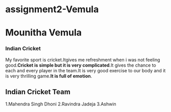# assignment2-Vemula
# Mounitha Vemula
### Indian Cricket

My favorite sport is cricket.Itgives me refreshment when i was not feeling good.**Cricket is simple but it is very complicated**.It gives the chance to each and every player in the team.It is very good exercise to our body and it is very thrilling game.**It is full of emotion**.

Indian Cricket Team
--------
1.Mahendra Singh Dhoni
2.Ravindra Jadeja
3.Ashwin 
